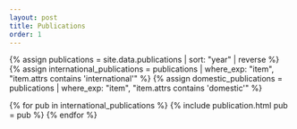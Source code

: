 ```yaml
---
layout: post
title: Publications
order: 1
---
```

{% assign publications = site.data.publications | sort: "year" | reverse %}
{% assign international_publications = publications | where_exp: "item", "item.attrs contains 'international'" %}
{% assign domestic_publications = publications | where_exp: "item", "item.attrs contains 'domestic'" %}


{% for pub in international_publications %}
{% include publication.html pub = pub %} 
{% endfor %}